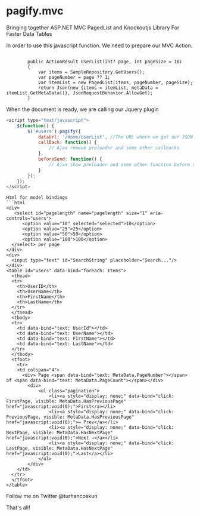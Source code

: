 pagify.mvc
==========

Bringing together ASP.NET MVC PagedList and Knockoutjs Library For Faster Data Tables


In order to use this javascript function. We need to prepare our MVC Action. 
<pre><code>
        public ActionResult UserList(int? page, int pageSize = 10)
        {          
            var items = SampleRepository.GetUsers();
            var pageNumber = page ?? 1;
            var itemList = new PagedList<SampleModelsRepository.User>(items, pageNumber, pageSize);
            return Json(new {items = itemList, metaData = itemList.GetMetaData()}, JsonRequestBehavior.AllowGet);
        }
</code></pre>
When the document is ready, we are calling our Jquery plugin
```javascript
<script type="text/javascript">
    $(function() {
        $('#users').pagify({
            dataUrl: '/Home/UserList', //The URL where we get our JSON data
            callBack: function() {
                // Ajax remove preloader and some other callbacks  
            },
            beforeSend: function() {
                // Ajax show preloader and some other function before start
            }
        });
    });
</script>
```     

```  
Html for model bindings
```html
<div>
   <select id="pagelength" name="pagelength" size="1" aria-controls="users">
      <option value="10" selected="selected">10</option>
      <option value="25">25</option>
      <option value="50">50</option>
      <option value="100">100</option>
  </select> per page
</div>
<div>
  <input type="text" id="SearchString" placeholder="Search..."/>
</div>
<table id="users" data-bind="foreach: Items">
  <thead>
  <tr>
    <th>UserID</th>
    <th>UserName</th>
    <th>FirstName</th>
    <th>LastName</th>
  </tr>
  </thead>
  <tbody>
  <tr>
    <td data-bind="text: UserId"></td>
    <td data-bind="text: UserName"></td>
    <td data-bind="text: FirstName"></td>
    <td data-bind="text: LastName"></td>
  </tr>
  </tbody>
  <tfoot>
    <tr>
    <td colspan="4">
      <div> Page <span data-bind="text: MetaData.PageNumber"></span> of <span data-bind="text: MetaData.PageCount"></span></div>
        <div>
            <ul class="pagination">
                <li><a style="display: none;" data-bind="click: FirstPage, visible: MetaData.HasPreviousPage" href="javascript:void(0);">First</a></li>
                <li><a style="display: none;" data-bind="click: PreviousPage, visible: MetaData.HasPreviousPage" href="javascript:void(0);">← Prev</a></li>
                <li><a style="display: none;" data-bind="click: NextPage, visible: MetaData.HasNextPage" href="javascript:void(0);">Next →</a></li>
                <li><a style="display: none;" data-bind="click: LastPage, visible: MetaData.HasNextPage" href="javascript:void(0);">Last</a></li>
            </ul>
        </div>
    </td>
  </tr>
  </tfoot>
</table>
``` 
Follow me on Twitter @turhancoskun 

That's all! 
